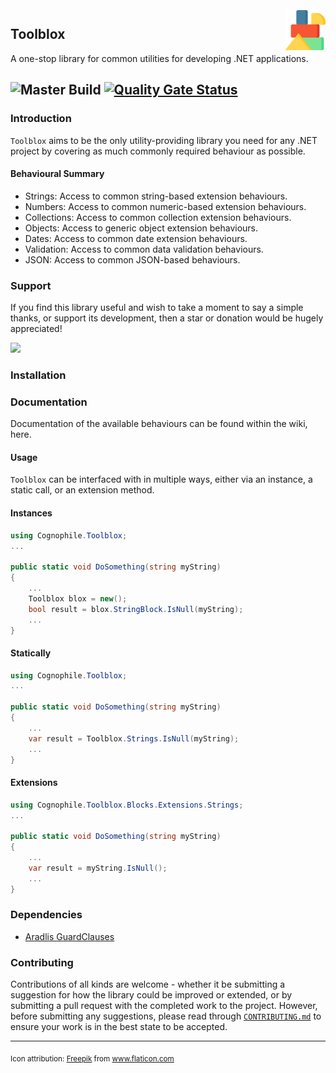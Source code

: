 <img src="Toolblox/Assets/Images/blocks.png" alt="contrast-icon" width="64" height="64" align="right" hspace="0" vspace="3" style="margin-left: 25px;"/>

## Toolblox
A one-stop library for common utilities for developing .NET applications.

![Master Build](https://github.com/cognophile/Toolblox/actions/workflows/build.yml/badge.svg)
[![Quality Gate Status](https://sonarcloud.io/api/project_badges/measure?project=cognophile_Toolblox&metric=alert_status)](https://sonarcloud.io/summary/new_code?id=cognophile_Toolblox)
---

### Introduction
`Toolblox` aims to be the only utility-providing library you need for any .NET project by covering as much commonly required behaviour as possible.

#### Behavioural Summary
* Strings: Access to common string-based extension behaviours.
* Numbers: Access to common numeric-based extension behaviours.
* Collections: Access to common collection extension behaviours.
* Objects: Access to generic object extension behaviours.
* Dates: Access to common date extension behaviours.
* Validation: Access to common data validation behaviours.
* JSON: Access to common JSON-based behaviours.

### Support
If you find this library useful and wish to take a moment to say a simple thanks, or support its development, then a star or donation would be hugely appreciated!

<a href="https://www.buymeacoffee.com/cognophile"><img src="https://img.buymeacoffee.com/button-api/?text=Buy me a coffee&emoji=&slug=cognophile&button_colour=FFDD00&font_colour=000000&font_family=Cookie&outline_colour=000000&coffee_colour=ffffff"></a>

### Installation

### Documentation
Documentation of the available behaviours can be found within the wiki, here.

#### Usage
`Toolblox` can be interfaced with in multiple ways, either via an instance, a static call, or an extension method. 

#### Instances
```csharp
using Cognophile.Toolblox;
...

public static void DoSomething(string myString)
{
    ...
    Toolblox blox = new();
    bool result = blox.StringBlock.IsNull(myString);
    ...
}
```

#### Statically
```csharp
using Cognophile.Toolblox;
...

public static void DoSomething(string myString)
{
    ...
    var result = Toolblox.Strings.IsNull(myString);
    ...
}
```

#### Extensions
```csharp
using Cognophile.Toolblox.Blocks.Extensions.Strings;
...

public static void DoSomething(string myString)
{
    ...
    var result = myString.IsNull();
    ...
}
```

### Dependencies 
* [Aradlis GuardClauses](https://github.com/ardalis/GuardClauses)

### Contributing
Contributions of all kinds are welcome - whether it be submitting a suggestion for how the library could be improved or extended, or by submitting a pull request with the completed work to the project. However, before submitting any suggestions, please read through [`CONTRIBUTING.md`](https://github.com/cognophile/Toolblox/blob/master/CONTRIBUTING.md) to ensure your work is in the best state to be accepted.

---
<sub>Icon attribution: <a href="https://www.freepik.com" title="Freepik">Freepik</a> from <a href="https://www.flaticon.com/" title="Flaticon">www.flaticon.com</a></sub>